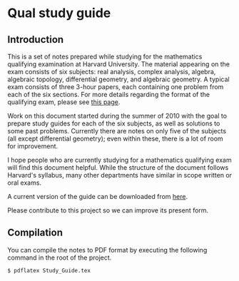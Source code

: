 Qual study guide
===========

Introduction
-----------

This is a set of notes prepared while studying for the mathematics qualifying examination at Harvard University. The material appearing on the exam consists of six subjects: real analysis, complex analysis, algebra, algebraic topology, differential geometry, and algebraic geometry. A typical exam consists of three 3-hour papers, each containing one problem from each of the six sections. For more details regarding the format of the qualifying exam, please see [this page](http://math.harvard.edu/graduate/index.html#qualifying).

Work on this document started during the summer of 2010 with the goal to prepare study guides for each of the six subjects, as well as solutions to some past problems. Currently there are notes on only five of the subjects (all except differential geometry); even within these, there is a lot of room for improvement.

I hope people who are currently studying for a mathematics qualifying exam will find this document helpful. While the structure of the document follows Harvard's syllabus, many other departments have similar in scope written or oral exams.

A current version of the guide can be downloaded from [here](http://math.harvard.edu/~nasko/documents/study_guide.pdf).

Please contribute to this project so we can improve its present form.

Compilation
-----------

You can compile the notes to PDF format by executing the following command in the root of the project.

`$ pdflatex Study_Guide.tex`
